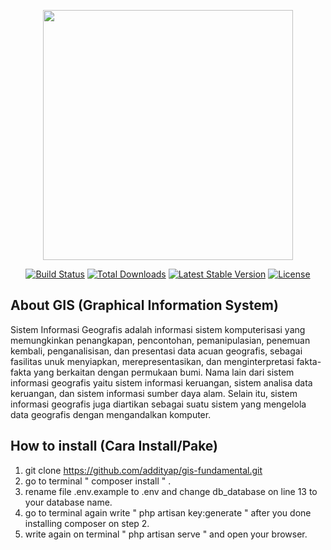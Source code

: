 <p align="center"><a href="https://laravel.com" target="_blank"><img src="https://raw.githubusercontent.com/laravel/art/master/logo-lockup/5%20SVG/2%20CMYK/1%20Full%20Color/laravel-logolockup-cmyk-red.svg" width="400"></a></p>

<p align="center">
<a href="https://travis-ci.org/laravel/framework"><img src="https://travis-ci.org/laravel/framework.svg" alt="Build Status"></a>
<a href="https://packagist.org/packages/laravel/framework"><img src="https://img.shields.io/packagist/dt/laravel/framework" alt="Total Downloads"></a>
<a href="https://packagist.org/packages/laravel/framework"><img src="https://img.shields.io/packagist/v/laravel/framework" alt="Latest Stable Version"></a>
<a href="https://packagist.org/packages/laravel/framework"><img src="https://img.shields.io/packagist/l/laravel/framework" alt="License"></a>
</p>

## About GIS (Graphical Information System)

<p>Sistem Informasi Geografis adalah informasi sistem komputerisasi yang memungkinkan penangkapan, pencontohan, pemanipulasian, penemuan kembali, penganalisisan, dan presentasi data acuan geografis, sebagai fasilitas unuk menyiapkan, merepresentasikan, dan menginterpretasi fakta-fakta yang berkaitan dengan permukaan bumi. Nama lain dari sistem informasi geografis yaitu sistem informasi keruangan, sistem analisa data keruangan, dan sistem informasi sumber daya alam. Selain itu, sistem informasi geografis juga diartikan sebagai suatu sistem yang mengelola data geografis dengan mengandalkan komputer.</p>

## How to install (Cara Install/Pake) 

1. git clone https://github.com/addityap/gis-fundamental.git 
2. go to terminal " composer install " .
3. rename file .env.example  to .env and change db_database on line 13 to your database name.
4. go to terminal again write " php artisan key:generate " after you done installing composer on step 2.
5. write again on terminal " php artisan serve " and open your browser.
